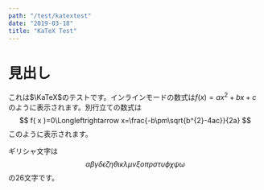 ```yaml
---
path: "/test/katextest"
date: "2019-03-18"
title: "KaTeX Test"
---
```


# 見出し

これは$\KaTeX$のテストです。インラインモードの数式は$f( x )=ax^{2}+bx+c$のように表示されます。別行立ての数式は
$$
f( x )=0\Longleftrightarrow x=\frac{-b\pm\sqrt{b^{2}-4ac}}{2a}
$$
このように表示されます。

ギリシャ文字は
$$
\alpha\beta\gamma\delta\epsilon\zeta
\eta\theta\iota\kappa\lambda\mu
\nu\xi o\pi\rho\sigma
\tau\upsilon\phi\chi\psi\omega
$$
の26文字です。